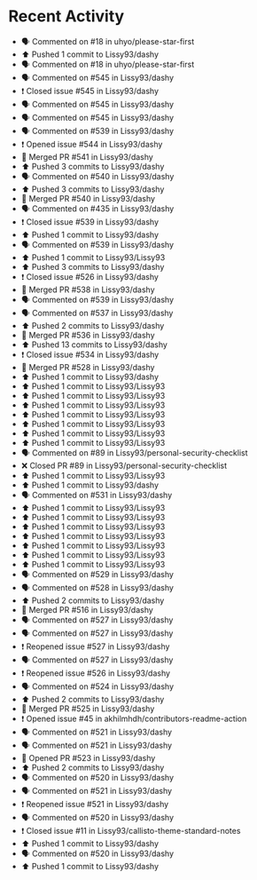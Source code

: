 # Recent Activity

* 🗣 Commented on #18 in uhyo/please-star-first
* ⬆️ Pushed 1 commit to Lissy93/dashy
* 🗣 Commented on #18 in uhyo/please-star-first
* 🗣 Commented on #545 in Lissy93/dashy
* ❗️ Closed issue #545 in Lissy93/dashy
* 🗣 Commented on #545 in Lissy93/dashy
* 🗣 Commented on #545 in Lissy93/dashy
* 🗣 Commented on #539 in Lissy93/dashy
* ❗️ Opened issue #544 in Lissy93/dashy
* 🎉 Merged PR #541 in Lissy93/dashy
* ⬆️ Pushed 3 commits to Lissy93/dashy
* 🗣 Commented on #540 in Lissy93/dashy
* ⬆️ Pushed 3 commits to Lissy93/dashy
* 🎉 Merged PR #540 in Lissy93/dashy
* 🗣 Commented on #435 in Lissy93/dashy
* ❗️ Closed issue #539 in Lissy93/dashy
* ⬆️ Pushed 1 commit to Lissy93/dashy
* 🗣 Commented on #539 in Lissy93/dashy
* ⬆️ Pushed 1 commit to Lissy93/Lissy93
* ⬆️ Pushed 3 commits to Lissy93/dashy
* ❗️ Closed issue #526 in Lissy93/dashy
* 🎉 Merged PR #538 in Lissy93/dashy
* 🗣 Commented on #539 in Lissy93/dashy
* 🗣 Commented on #537 in Lissy93/dashy
* ⬆️ Pushed 2 commits to Lissy93/dashy
* 🎉 Merged PR #536 in Lissy93/dashy
* ⬆️ Pushed 13 commits to Lissy93/dashy
* ❗️ Closed issue #534 in Lissy93/dashy
* 🎉 Merged PR #528 in Lissy93/dashy
* ⬆️ Pushed 1 commit to Lissy93/dashy
* ⬆️ Pushed 1 commit to Lissy93/Lissy93
* ⬆️ Pushed 1 commit to Lissy93/Lissy93
* ⬆️ Pushed 1 commit to Lissy93/Lissy93
* ⬆️ Pushed 1 commit to Lissy93/Lissy93
* ⬆️ Pushed 1 commit to Lissy93/Lissy93
* ⬆️ Pushed 1 commit to Lissy93/Lissy93
* ⬆️ Pushed 1 commit to Lissy93/Lissy93
* 🗣 Commented on #89 in Lissy93/personal-security-checklist
* ❌ Closed PR #89 in Lissy93/personal-security-checklist
* ⬆️ Pushed 1 commit to Lissy93/Lissy93
* ⬆️ Pushed 1 commit to Lissy93/dashy
* 🗣 Commented on #531 in Lissy93/dashy
* ⬆️ Pushed 1 commit to Lissy93/Lissy93
* ⬆️ Pushed 1 commit to Lissy93/Lissy93
* ⬆️ Pushed 1 commit to Lissy93/Lissy93
* ⬆️ Pushed 1 commit to Lissy93/Lissy93
* ⬆️ Pushed 1 commit to Lissy93/Lissy93
* ⬆️ Pushed 1 commit to Lissy93/Lissy93
* ⬆️ Pushed 1 commit to Lissy93/Lissy93
* 🗣 Commented on #529 in Lissy93/dashy
* 🗣 Commented on #528 in Lissy93/dashy
* ⬆️ Pushed 2 commits to Lissy93/dashy
* 🎉 Merged PR #516 in Lissy93/dashy
* 🗣 Commented on #527 in Lissy93/dashy
* 🗣 Commented on #527 in Lissy93/dashy
* ❗️ Reopened issue #527 in Lissy93/dashy
* 🗣 Commented on #527 in Lissy93/dashy
* ❗️ Reopened issue #526 in Lissy93/dashy
* 🗣 Commented on #524 in Lissy93/dashy
* ⬆️ Pushed 2 commits to Lissy93/dashy
* 🎉 Merged PR #525 in Lissy93/dashy
* ❗️ Opened issue #45 in akhilmhdh/contributors-readme-action
* 🗣 Commented on #521 in Lissy93/dashy
* 🗣 Commented on #521 in Lissy93/dashy
* 💪 Opened PR #523 in Lissy93/dashy
* ⬆️ Pushed 2 commits to Lissy93/dashy
* 🗣 Commented on #520 in Lissy93/dashy
* 🗣 Commented on #521 in Lissy93/dashy
* ❗️ Reopened issue #521 in Lissy93/dashy
* 🗣 Commented on #520 in Lissy93/dashy
* ❗️ Closed issue #11 in Lissy93/callisto-theme-standard-notes
* ⬆️ Pushed 1 commit to Lissy93/dashy
* 🗣 Commented on #520 in Lissy93/dashy
* ⬆️ Pushed 1 commit to Lissy93/dashy
